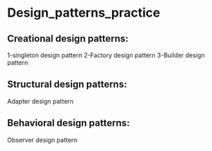 # Design_patterns_practice

Creational design patterns:
-----------------------------
1-singleton design pattern
2-Factory design pattern
3-Builder design pattern


Structural design patterns:
-----------------------------
Adapter design pattern


Behavioral design patterns:
-----------------------------
Observer design pattern

